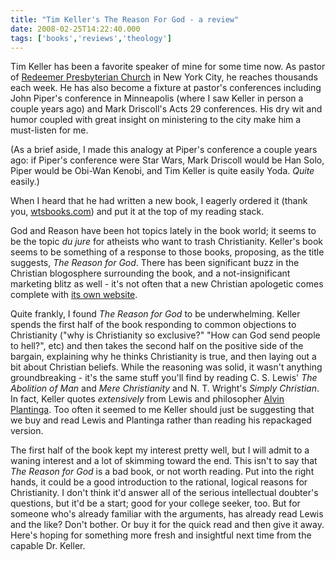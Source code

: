 ```yaml
---
title: "Tim Keller's The Reason For God - a review"
date: 2008-02-25T14:22:40.000
tags: ['books','reviews','theology']
---
```


Tim Keller has been a favorite speaker of mine for some time now. As pastor of [Redeemer Presbyterian Church](http://www.redeemer.com/) in New York City, he reaches thousands each week. He has also become a fixture at pastor's conferences including John Piper's conference in Minneapolis (where I saw Keller in person a couple years ago) and Mark Driscoll's Acts 29 conferences. His dry wit and humor coupled with great insight on ministering to the city make him a must-listen for me.

(As a brief aside, I made this analogy at Piper's conference a couple years ago: if Piper's conference were Star Wars, Mark Driscoll would be Han Solo, Piper would be Obi-Wan Kenobi, and Tim Keller is quite easily Yoda. _Quite_ easily.)

When I heard that he had written a new book, I eagerly ordered it (thank you, [wtsbooks.com](http://wtsbooks.com)) and put it at the top of my reading stack.

God and Reason have been hot topics lately in the book world; it seems to be the topic _du jure_ for atheists who want to trash Christianity. Keller's book seems to be something of a response to those books, proposing, as the title suggests, _The Reason for God_. There has been significant buzz in the Christian blogosphere surrounding the book, and a not-insignificant marketing blitz as well - it's not often that a new Christian apologetic comes complete with [its own website](http://www.thereasonforgod.com).

Quite frankly, I found _The Reason for God_ to be underwhelming. Keller spends the first half of the book responding to common objections to Christianity ("why is Christianity so exclusive?" "How can God send people to hell?", etc) and then takes the second half on the positive side of the bargain, explaining why he thinks Christianity is true, and then laying out a bit about Christian beliefs. While the reasoning was solid, it wasn't anything groundbreaking - it's the same stuff you'll find by reading C. S. Lewis' _The Abolition of Man_ and _Mere Christianity_ and N. T. Wright's _Simply Christian_. In fact, Keller quotes _extensively_ from Lewis and philosopher [Alvin Plantinga](http://en.wikipedia.org/wiki/Alvin_Plantinga). Too often it seemed to me Keller should just be suggesting that we buy and read Lewis and Plantinga rather than reading his repackaged version.

The first half of the book kept my interest pretty well, but I will admit to a waning interest and a lot of skimming toward the end. This isn't to say that _The Reason for God_ is a bad book, or not worth reading. Put into the right hands, it could be a good introduction to the rational, logical reasons for Christianity. I don't think it'd answer all of the serious intellectual doubter's questions, but it'd be a start; good for your college seeker, too. But for someone who's already familiar with the arguments, has already read Lewis and the like? Don't bother. Or buy it for the quick read and then give it away. Here's hoping for something more fresh and insightful next time from the capable Dr. Keller.
